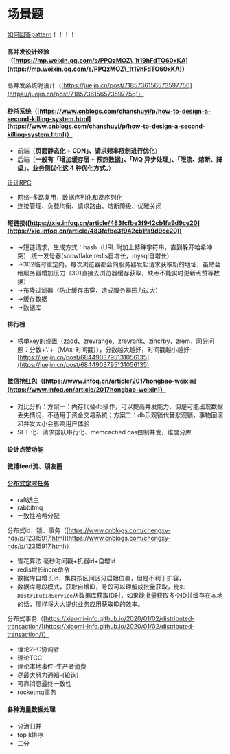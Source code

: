 # 场景题

[如何回答pattern](https://learn.lianglianglee.com/%E4%B8%93%E6%A0%8F/%E6%9E%B6%E6%9E%84%E8%AE%BE%E8%AE%A1%E9%9D%A2%E8%AF%95%E7%B2%BE%E8%AE%B2/07%20%20RPC%EF%BC%9A%E5%A6%82%E4%BD%95%E5%9C%A8%E9%9D%A2%E8%AF%95%E4%B8%AD%E5%B1%95%E7%8E%B0%E5%87%BA%E2%80%9C%E9%80%A0%E8%BD%AE%E5%AD%90%E2%80%9D%E7%9A%84%E8%83%BD%E5%8A%9B%EF%BC%9F.md)！！！！

#### 高并发设计经验（[https://mp.weixin.qq.com/s/PPQzMOZ\_1t19hFdTO60xKA](https://mp.weixin.qq.com/s/PPQzMOZ\_1t19hFdTO60xKA)）

高并发系统呢设计（[https://juejin.cn/post/7185736156573597756](https://juejin.cn/post/7185736156573597756)）

#### 秒杀系统（[https://www.cnblogs.com/chanshuyi/p/how-to-design-a-second-killing-system.html](https://www.cnblogs.com/chanshuyi/p/how-to-design-a-second-killing-system.html)）

* 前端（**页面静态化 + CDN」、请求频率限制进行优化**）
* 后端（**一般有「增加缓存层 + 预热数据」、「MQ 异步处理」、「限流、熔断、降级」、业务侧优化这 4 种优化方式。**）

[设计RPC](https://learn.lianglianglee.com/%E4%B8%93%E6%A0%8F/%E6%9E%B6%E6%9E%84%E8%AE%BE%E8%AE%A1%E9%9D%A2%E8%AF%95%E7%B2%BE%E8%AE%B2/07%20%20RPC%EF%BC%9A%E5%A6%82%E4%BD%95%E5%9C%A8%E9%9D%A2%E8%AF%95%E4%B8%AD%E5%B1%95%E7%8E%B0%E5%87%BA%E2%80%9C%E9%80%A0%E8%BD%AE%E5%AD%90%E2%80%9D%E7%9A%84%E8%83%BD%E5%8A%9B%EF%BC%9F.md)

* 网络-多路复用，数据序列化和反序列化
* 连接管理、负载均衡、请求路由、熔断降级、优雅关闭

#### 短链接([https://xie.infoq.cn/article/483fcfbe3f942cb1fa9d9ce20](https://xie.infoq.cn/article/483fcfbe3f942cb1fa9d9ce20))

* \->短链请求，生成方式：hash（URL 附加上特殊字符串，直到躲开哈希冲突）,统一发号器(snowflake,redis自增长，mysql自增长)
* \->302临时重定向，每次浏览器都会向服务器发起请求获取新的地址，虽然会给服务器增加压力（301直接去浏览器缓存获取，缺点不能实时更新点赞等数据）
* \->布隆过滤器（防止缓存击穿，造成服务器压力过大）
* \->缓存数据
* \->数据库

#### 排行榜

* 榜单key的设置（zadd、zrevrange、zrevrank、zincrby，zrem，同分问题：分数+'.'+（MAx-时间戳）），分数越大越好，时间戳越小越好-[https://juejin.cn/post/6844903795131056135](https://juejin.cn/post/6844903795131056135)

#### 微信抢红包（[https://www.infoq.cn/article/2017hongbao-weixin](https://www.infoq.cn/article/2017hongbao-weixin)）

* 对比分析：方案一：内存代替db操作，可以提高并发能力，但是可能出现数据丢失情况，不适用于资金交易系统；方案二：db乐观锁代替悲观锁，事物回滚和并发大小会影响用户体验
* SET 化、请求排队串行化、memcached cas控制并发，维度分库

#### 设计点赞功能

#### 微博feed流、朋友圈



#### [分布式定时任务](https://yeqown.xyz/2022/01/27/%E8%AE%BE%E8%AE%A1%E4%B8%80%E4%B8%AA%E5%88%86%E5%B8%83%E5%BC%8F%E5%AE%9A%E6%97%B6%E4%BB%BB%E5%8A%A1%E7%B3%BB%E7%BB%9F/)

* raft选主
* rabbitmq
* 一致性哈希分配

分布式id、锁、事务（[https://www.cnblogs.com/chengxy-nds/p/12315917.html](https://www.cnblogs.com/chengxy-nds/p/12315917.html)）

* 雪花算法 毫秒时间戳+机器id+自增id
* redis增长incre命令
* 数据库自增长id，集群按区间区分启始位置，但是不利于扩容，
* 数据库号段模式，获取自增ID，号段可以理解成批量获取，比如`DistributIdService`从数据库获取ID时，如果能批量获取多个ID并缓存在本地的话，那样将大大提供业务应用获取ID的效率。

分布式事务（[https://xiaomi-info.github.io/2020/01/02/distributed-transaction/](https://xiaomi-info.github.io/2020/01/02/distributed-transaction/)）

* 理论2PC协调者
* 理论TCC
* 理论本地事件-生产者消费
* 尽最大努力通知-(轮询)
* 可靠消息最终一致性
* rocketmq事务

#### 各种海量数据处理

* 分治归并
* top k排序
* 二分

####
